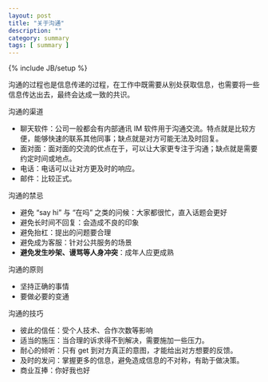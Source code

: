 ```yaml
---
layout: post
title: "关于沟通"
description: ""
category: summary
tags: [ summary ]
---
```

{% include JB/setup %}

沟通的过程也是信息传递的过程，在工作中既需要从别处获取信息，也需要将一些信息传达出去，最终会达成一致的共识。

沟通的渠道

- 聊天软件：公司一般都会有内部通讯 IM 软件用于沟通交流。特点就是比较方便，能够快速的联系其他同事；缺点就是对方可能无法及时回复。
- 面对面：面对面的交流的优点在于，可以让大家更专注于沟通；缺点就是需要约定时间或地点。
- 电话：电话可以让对方更及时的响应。
- 邮件：比较正式。

沟通的禁忌

- 避免 “say hi” 与 “在吗” 之类的问候：大家都很忙，直入话题会更好
- 避免长时间不回复：会造成不良的印象
- 避免抬杠：提出的问题要合理
- 避免成为客服：针对公共服务的场景
- **避免发生吵架、谩骂等人身冲突**：成年人应更成熟

沟通的原则

- 坚持正确的事情
- 要做必要的变通

沟通的技巧

- 彼此的信任：受个人技术、合作次数等影响
- 适当的施压：当合理的诉求得不到解决，需要施加一些压力。
- 耐心的倾听：只有 get 到对方真正的意图，才能给出对方想要的反馈。
- 及时的发问：掌握更多的信息，避免造成信息的不对称，有助于做决策。
- 商业互捧：你好我也好